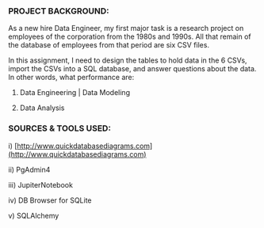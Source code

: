 ### PROJECT BACKGROUND: 

As a new hire Data Engineer, my first major task is a research project on employees of the corporation from the 1980s and 1990s. All that remain of the database of employees from that period are six CSV files.

In this assignment, I need to design the tables to hold data in the 6 CSVs, import the CSVs into a SQL database, and answer questions about the data. In other words, what performance are:

1. Data Engineering | Data Modeling

3. Data Analysis

### SOURCES & TOOLS USED: 

i) [http://www.quickdatabasediagrams.com](http://www.quickdatabasediagrams.com)

ii) PgAdmin4

iii) JupiterNotebook

iv) DB Browser for SQLite

v) SQLAlchemy
